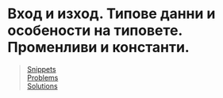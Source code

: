 # Вход и изход. Типове данни и особености на типовете. Променливи и константи.

> [Snippets](https://github.com/Mart0GD/Introduction-To-Programming-FMI-2025-2026/tree/main/week_02/Lab)  
> [Problems](https://github.com/Mart0GD/Introduction-To-Programming-FMI-2025-2026/blob/main/week_02/problems.md)  
> [Solutions](https://www.youtube.com/watch?v=xvFZjo5PgG0)
